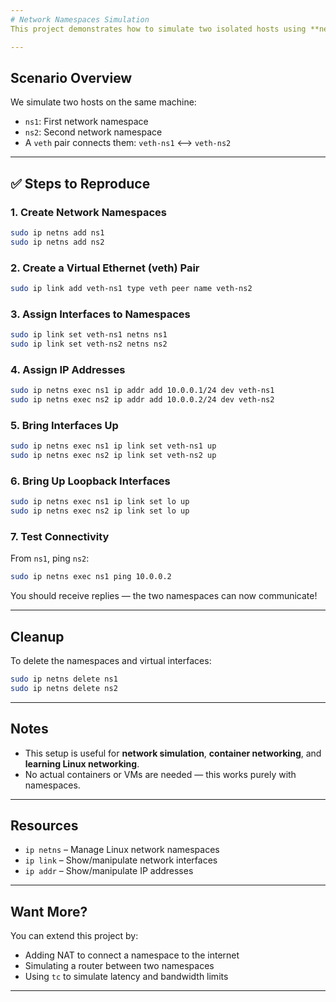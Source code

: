```yaml
---
# Network Namespaces Simulation
This project demonstrates how to simulate two isolated hosts using **network namespaces** on Ubuntu. It sets up two namespaces (`ns1` and `ns2`) and connects them with a **virtual Ethernet (veth) pair**, allowing them to communicate over a virtual network.

---
```


## Scenario Overview

We simulate two hosts on the same machine:

- `ns1`: First network namespace
- `ns2`: Second network namespace
- A `veth` pair connects them: `veth-ns1` <--> `veth-ns2`

---

## ✅ Steps to Reproduce

### 1. Create Network Namespaces

```bash
sudo ip netns add ns1
sudo ip netns add ns2
```

### 2. Create a Virtual Ethernet (veth) Pair

```bash
sudo ip link add veth-ns1 type veth peer name veth-ns2
```

### 3. Assign Interfaces to Namespaces

```bash
sudo ip link set veth-ns1 netns ns1
sudo ip link set veth-ns2 netns ns2
```

### 4. Assign IP Addresses

```bash
sudo ip netns exec ns1 ip addr add 10.0.0.1/24 dev veth-ns1
sudo ip netns exec ns2 ip addr add 10.0.0.2/24 dev veth-ns2
```

### 5. Bring Interfaces Up

```bash
sudo ip netns exec ns1 ip link set veth-ns1 up
sudo ip netns exec ns2 ip link set veth-ns2 up
```

### 6. Bring Up Loopback Interfaces

```bash
sudo ip netns exec ns1 ip link set lo up
sudo ip netns exec ns2 ip link set lo up
```

### 7. Test Connectivity

From `ns1`, ping `ns2`:

```bash
sudo ip netns exec ns1 ping 10.0.0.2
```

You should receive replies — the two namespaces can now communicate!

---

## Cleanup

To delete the namespaces and virtual interfaces:

```bash
sudo ip netns delete ns1
sudo ip netns delete ns2
```

---

## Notes

- This setup is useful for **network simulation**, **container networking**, and **learning Linux networking**.
- No actual containers or VMs are needed — this works purely with namespaces.

---

## Resources

- `ip netns` – Manage Linux network namespaces
- `ip link` – Show/manipulate network interfaces
- `ip addr` – Show/manipulate IP addresses

---

## Want More?

You can extend this project by:
- Adding NAT to connect a namespace to the internet
- Simulating a router between two namespaces
- Using `tc` to simulate latency and bandwidth limits

---
